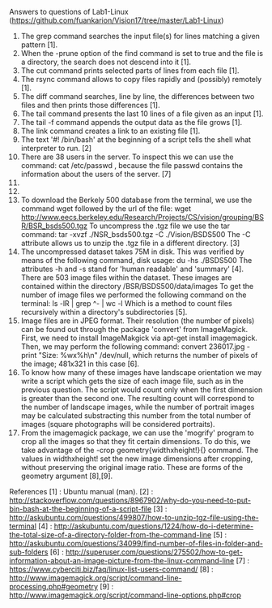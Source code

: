 Answers to questions of Lab1-Linux (https://github.com/fuankarion/Vision17/tree/master/Lab1-Linux)

1. The grep command searches the input file(s) for lines matching a given pattern [1].
2. When the -prune option of the find command is set to true and the file is a directory, the search does not descend into it [1].
3. The cut command prints selected parts of lines from each file [1].
4. The rsync command allows to copy files rapidly and (possibly) remotely [1].
5. The diff command searches, line by line, the differences between two files and then prints those differences [1].
6. The tail command presents the last 10 lines of a file given as an input [1].
7. The tail -f command appends the output data as the file grows [1].
8. The link command creates a link to an existing file [1].
9. The text '#! /bin/bash' at the beginning of a script tells the shell what interpreter to run. [2]
10. There are 38 users in the server. To inspect this we can use the command: cat /etc/passwd , because the file passwd contains the information about the users of the server. [7]
11. 
12. 
13. To download the Berkely 500 database from the terminal, we use the command wget followed by the url of the file:
wget http://www.eecs.berkeley.edu/Research/Projects/CS/vision/grouping/BSR/BSR_bsds500.tgz
To uncompress the .tgz file we use the tar command:
tar -xvzf ./NSR_bsds500.tgz -C ./Vision/BSDS500
The -C attribute allows us to unzip the .tgz file in a different directory. [3]
14. The uncompressed dataset takes 75M in disk. This was verified by means of the following command, disk usage:
du -hs ./BSDS500
The attributes -h and -s stand for 'human readable' and 'summary' [4].
There are 503 image files within the dataset. These images are contained within the directory /BSR/BSDS500/data/images
To get the number of image files we performed the following command on the terminal:
ls -lR | grep ^- | wc -l
Which is a method to count files recursively within a directory's subdirectories [5].
15. Image files are in JPEG format. Their resolution (the number of pixels) can be found out through the package 'convert' from ImageMagick. First, we need to install ImageMakgick via apt-get install imagemagick. Then, we may perform the following command:
convert 236017.jpg -print "Size: %wx%h\n" /dev/null, which returns the number of pixels of the image; 481x321 in this case [6].
16. To know how many of these images have landscape orientation we may write a script which gets the size of each image file, such as in the previous question. The script would count only when the first dimension is greater than the second one. The resulting count will correspond to the number of landscape images, while the number of portrait images may be calculated substracting this number from the total number of images (square photographs will be considered portraits).
17. From the imagemagick package, we can use the 'mogrify' program to crop all the images so that they fit certain dimensions. To do this, we take advantage of the -crop geometry{widthxheight!}{} command. The values in widthxheight! set the new image dimensions after cropping, without preserving the original image ratio. These are forms of the geometry argument [8],[9].


References
[1] : Ubuntu manual (man).
[2] : http://stackoverflow.com/questions/8967902/why-do-you-need-to-put-bin-bash-at-the-beginning-of-a-script-file
[3] : http://askubuntu.com/questions/499807/how-to-unzip-tgz-file-using-the-terminal
[4] : http://askubuntu.com/questions/1224/how-do-i-determine-the-total-size-of-a-directory-folder-from-the-command-line
[5] : http://askubuntu.com/questions/34099/find-number-of-files-in-folder-and-sub-folders
[6] : http://superuser.com/questions/275502/how-to-get-information-about-an-image-picture-from-the-linux-command-line
[7] : https://www.cyberciti.biz/faq/linux-list-users-command/
[8] : http://www.imagemagick.org/script/command-line-processing.php#geometry
[9] : http://www.imagemagick.org/script/command-line-options.php#crop




